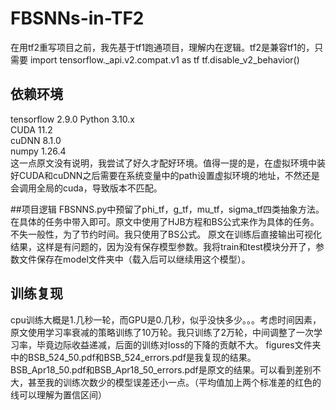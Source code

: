 ﻿# FBSNNs-in-TF2
在用tf2重写项目之前，我先基于tf1跑通项目，理解内在逻辑。tf2是兼容tf1的，只需要
import tensorflow._api.v2.compat.v1 as tf
tf.disable_v2_behavior()

## 依赖环境
tensorflow 2.9.0
Python	3.10.x	
CUDA	11.2	
cuDNN	8.1.0	
numpy	1.26.4	
这一点原文没有说明，我尝试了好久才配好环境。值得一提的是，在虚拟环境中装好CUDA和cuDNN之后需要在系统变量中的path设置虚拟环境的地址，不然还是会调用全局的cuda，导致版本不匹配。

##项目逻辑
FBSNNS.py中预留了phi_tf，g_tf，mu_tf，sigma_tf四类抽象方法。在具体的任务中带入即可。原文中使用了HJB方程和BS公式来作为具体的任务。不失一般性，为了节约时间。我只使用了BS公式。
原文在训练后直接输出可视化结果，这样是有问题的，因为没有保存模型参数。我将train和test模块分开了，参数文件保存在model文件夹中（载入后可以继续用这个模型）。

## 训练复现

cpu训练大概是1.几秒一轮，而GPU是0.几秒，似乎没快多少。。。考虑时间因素，原文使用学习率衰减的策略训练了10万轮。我只训练了2万轮，中间调整了一次学习率，毕竟边际收益递减，后面的训练对loss的下降的贡献不大。
figures文件夹中的BSB_524_50.pdf和BSB_524_errors.pdf是我复现的结果。BSB_Apr18_50.pdf和BSB_Apr18_50_errors.pdf是原文的结果。可以看到差别不大，甚至我的训练次数少的模型误差还小一点。（平均值加上两个标准差的红色的线可以理解为置信区间）





